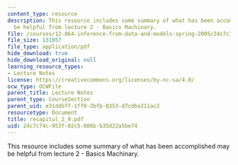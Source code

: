 ```yaml
---
content_type: resource
description: This resource includes some summary of what has been accomplished may
  be helpful from lecture 2 - Basics Machinary.
file: /courses/12-864-inference-from-data-and-models-spring-2005/24c7c74c953f02c5806bb35d22a5be74_recapitul_2_9.pdf
file_size: 131957
file_type: application/pdf
hide_download: true
hide_download_original: null
learning_resource_types:
- Lecture Notes
license: https://creativecommons.org/licenses/by-nc-sa/4.0/
ocw_type: OCWFile
parent_title: Lecture Notes
parent_type: CourseSection
parent_uid: e31ddbff-1ff0-3bfb-0353-d7cdba211ac2
resourcetype: Document
title: recapitul_2_9.pdf
uid: 24c7c74c-953f-02c5-806b-b35d22a5be74
---
```

This resource includes some summary of what has been accomplished may be helpful from lecture 2 - Basics Machinary.